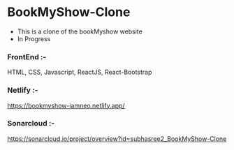 # BookMyShow-Clone
- This is a clone of the bookMyshow website 
- In Progress

### FrontEnd :-
  HTML, CSS, Javascript, ReactJS, React-Bootstrap 

### Netlify :- 
  https://bookmyshow-iamneo.netlify.app/

### Sonarcloud :- 
  https://sonarcloud.io/project/overview?id=subhasree2_BookMyShow-Clone
